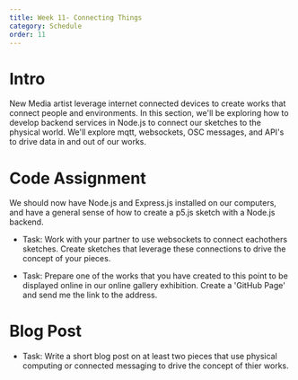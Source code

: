 ```yaml
---
title: Week 11- Connecting Things
category: Schedule
order: 11
---
```


# Intro
New Media artist leverage internet connected devices to create works that connect people and environments. In this section, we'll be exploring how to develop backend services in Node.js to connect our sketches to the physical world. We'll explore mqtt, websockets, OSC messages, and API's to drive data in and out of our works. 

# Code Assignment
We should now have Node.js and Express.js installed on our computers, and have a general sense of how to create a p5.js sketch with a Node.js backend.

* Task: Work with your partner to use websockets to connect eachothers sketches. Create sketches that leverage these connections to drive the concept of your pieces.

* Task: Prepare one of the works that you have created to this point to be displayed online in our online gallery exhibition. Create a 'GitHub Page' and send me the link to the address.


# Blog Post

* Task: Write a short blog post on at least two pieces that use physical computing or connected messaging to drive the concept of thier works. 
